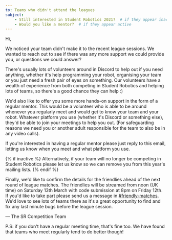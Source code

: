 ```yaml
---
to: Teams who didn't attend the leagues
subject:
    - Still interested in Student Robotics 2021?  # if they appear inactive
    - Would you like a mentor?  # if they appear active
---
```


Hi,

We noticed your team didn't make it to the recent league sessions. We wanted to
reach out to see if there was any more support we could provide you, or questions
we could answer?

There's usually lots of volunteers around in Discord to help out if you need
anything, whether it's help programming your robot, organising your team or you
just need a fresh pair of eyes on something. Our volunteers have a wealth of
experience from both competing in Student Robotics and helping lots of teams, so
there's a good chance they can help :)

We'd also like to offer you some more hands-on support in the form of a regular
mentor. This would be a volunteer who is able to be around whenever you
regularly meet and would get to know your team and your robot. Whatever platform
you use (whether it's Discord or something else), they'd be able to join your
meetings to help you out. (For safeguarding reasons we need you or another adult
responsible for the team to also be in any video calls).

If you're interested in having a regular mentor please just reply to this
email, letting us know when you meet and what platform you use.

{% if inactive %}
Alternatively, if your team will no longer be competing in Student Robotics
please let us know so we can remove you from this year's mailing lists.
{% endif %}

Finally, we'd like to confirm the details for the friendlies ahead of the next
round of league matches. The friendlies will be streamed from noon (UK time) on
Saturday 13th March with code submission at 8pm on Friday 12th. If you'd like to
take part please send us a message in [#friendly-matches][friendly-matches].
We'd love to see lots of teams there as it's a great opportunity to find and fix
any last minute bugs before the league session.

— The SR Competition Team

P.S: if you don't have a regular meeting time, that's fine too. We have found
that teams who meet regularly tend to do better though!

[friendly-matches]: https://discord.com/channels/775497131057741836/780326509738852402
